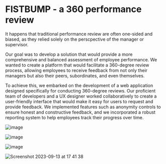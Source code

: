 # FISTBUMP - a 360 performance review 

It happens that traditional performance review are often one-sided and biased, as they relied solely on the perscpective of the manager or supervisor. 

Our goal was to develop a solution that would provide a more comprehensive and balanced assessment of employee performance. We wanted to create a platform that would facilitate a 360-degree review process, allowing employees to receive feedback from not only their managers but also their peers, subordinates, and even themselves.

To achieve this, we embarked on the development of a web application designed specifically for conducting 360-degree reviews. Our proficient team of developers and a UX designer worked collaboratively to create a user-friendly interface that would make it easy for users to request and provide feedback. We implemented features such as anonymity controls to ensure honest and constructive feedback, and we incorporated a robust reporting system to help employees track their progress over time.

 
![image](https://github.com/bienmag/fistbump/assets/106547933/6f6591de-adb9-4218-8a3b-6c9767941ee7)

![image](https://github.com/bienmag/fistbump/assets/106547933/6ca111c9-c298-4967-b037-ea8bdb95f7be)

![image](https://github.com/bienmag/fistbump/assets/106547933/ac07b3e8-9426-4e94-8310-9ac35dcd2643)

![Screenshot 2023-09-13 at 17 41 38](https://github.com/bienmag/fistbump/assets/106547933/102a96fd-a528-4641-b7d2-25c7885baca3)
